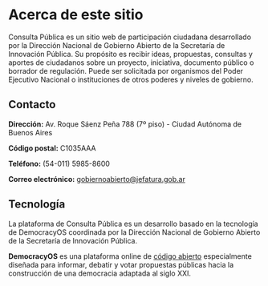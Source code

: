 # Acerca de este sitio

Consulta Pública es un sitio web de participación ciudadana desarrollado por la Dirección Nacional de Gobierno Abierto de la Secretaría de Innovación Pública. Su propósito es recibir ideas, propuestas, consultas y aportes de ciudadanos sobre un proyecto, iniciativa, documento público o borrador de regulación. Puede ser solicitada por organismos del Poder Ejecutivo Nacional o instituciones de otros poderes y niveles de gobierno.

## Contacto

**Dirección:** Av. Roque Sáenz Peña 788 (7º piso) - Ciudad Autónoma de Buenos Aires

**Código postal:** C1035AAA

**Teléfono:** (54-011) 5985-8600

**Correo electrónico:** [gobiernoabierto@jefatura.gob.ar](mailto:gobiernoabierto@jefatura.gob.ar)
​

## Tecnología

La plataforma de Consulta Pública es un desarrollo basado en la tecnología de DemocracyOS coordinada por la Dirección Nacional de Gobierno Abierto de la Secretaría de Innovación Pública.

**DemocracyOS** es una plataforma online de [código abierto](https://github.com/DemocracyOS) especialmente diseñada para informar, debatir y votar propuestas públicas hacia la construcción de una democracia adaptada al siglo XXI.

